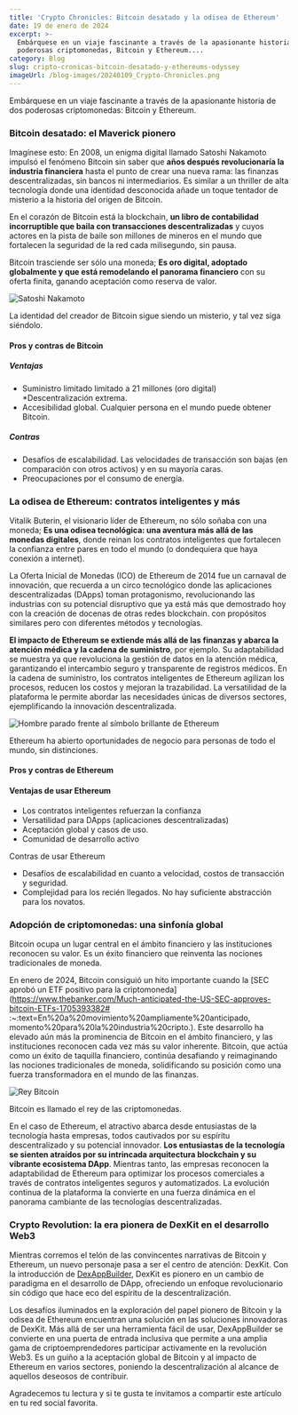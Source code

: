 ```yaml
---
title: 'Crypto Chronicles: Bitcoin desatado y la odisea de Ethereum'
date: 19 de enero de 2024
excerpt: >-
  Embárquese en un viaje fascinante a través de la apasionante historia de dos
  poderosas criptomonedas, Bitcoin y Ethereum....
category: Blog
slug: cripto-cronicas-bitcoin-desatado-y-ethereums-odyssey
imageUrl: /blog-images/20240109_Crypto-Chronicles.png
---
```

Embárquese en un viaje fascinante a través de la apasionante historia de dos poderosas criptomonedas: Bitcoin y Ethereum.

### Bitcoin desatado: el Maverick pionero

Imagínese esto: En 2008, un enigma digital llamado Satoshi Nakamoto impulsó el fenómeno Bitcoin sin saber que **años después revolucionaría la industria financiera** hasta el punto de crear una nueva rama: las finanzas descentralizadas, sin bancos ni intermediarios. Es similar a un thriller de alta tecnología donde una identidad desconocida añade un toque tentador de misterio a la historia del origen de Bitcoin.

En el corazón de Bitcoin está la blockchain, **un libro de contabilidad incorruptible que baila con transacciones descentralizadas** y cuyos actores en la pista de baile son millones de mineros en el mundo que fortalecen la seguridad de la red cada milisegundo, sin pausa.

Bitcoin trasciende ser sólo una moneda; **Es oro digital, adoptado globalmente y que está remodelando el panorama financiero** con su oferta finita, ganando aceptación como reserva de valor.

![Satoshi Nakamoto](/blog-images/f2e94aa0-d9e5-4dc1-9c07-6b8fec4acfd5.jpg)

La identidad del creador de Bitcoin sigue siendo un misterio, y tal vez siga siéndolo.

#### Pros y contras de Bitcoin

##### Ventajas

* Suministro limitado limitado a 21 millones (oro digital)
*Descentralización extrema.
* Accesibilidad global. Cualquier persona en el mundo puede obtener Bitcoin.

##### Contras

* Desafíos de escalabilidad. Las velocidades de transacción son bajas (en comparación con otros activos) y en su mayoría caras.
* Preocupaciones por el consumo de energía.

### La odisea de Ethereum: contratos inteligentes y más

Vitalik Buterin, el visionario líder de Ethereum, no sólo soñaba con una moneda; **Es una odisea tecnológica: una aventura más allá de las monedas digitales**, donde reinan los contratos inteligentes que fortalecen la confianza entre pares en todo el mundo (o dondequiera que haya conexión a internet).

La Oferta Inicial de Monedas (ICO) de Ethereum de 2014 fue un carnaval de innovación, que recuerda a un circo tecnológico donde las aplicaciones descentralizadas (DApps) toman protagonismo, revolucionando las industrias con su potencial disruptivo que ya está más que demostrado hoy con la creación de docenas de otras redes blockchain. con propósitos similares pero con diferentes métodos y tecnologías.

**El impacto de Ethereum se extiende más allá de las finanzas y abarca la atención médica y la cadena de suministro**, por ejemplo. Su adaptabilidad se muestra ya que revoluciona la gestión de datos en la atención médica, garantizando el intercambio seguro y transparente de registros médicos. En la cadena de suministro, los contratos inteligentes de Ethereum agilizan los procesos, reducen los costos y mejoran la trazabilidad. La versatilidad de la plataforma le permite abordar las necesidades únicas de diversos sectores, ejemplificando la innovación descentralizada.

![Hombre parado frente al símbolo brillante de Ethereum](/blog-images/c6de6a5e-14d2-4fe9-8038-0187b315f3c8.jpeg)

Ethereum ha abierto oportunidades de negocio para personas de todo el mundo, sin distinciones.

#### Pros y contras de Ethereum

#### Ventajas de usar Ethereum

* Los contratos inteligentes refuerzan la confianza
* Versatilidad para DApps (aplicaciones descentralizadas)
* Aceptación global y casos de uso.
* Comunidad de desarrollo activo

Contras de usar Ethereum

* Desafíos de escalabilidad en cuanto a velocidad, costos de transacción y seguridad.
* Complejidad para los recién llegados. No hay suficiente abstracción para los novatos.

### Adopción de criptomonedas: una sinfonía global

Bitcoin ocupa un lugar central en el ámbito financiero y las instituciones reconocen su valor. Es un éxito financiero que reinventa las nociones tradicionales de moneda.

En enero de 2024, Bitcoin consiguió un hito importante cuando la [SEC aprobó un ETF positivo para la criptomoneda](https://www.thebanker.com/Much-anticipated-the-US-SEC-approves-bitcoin-ETFs-1705393382# :~:text=En%20a%20movimiento%20ampliamente%20anticipado, momento%20para%20la%20industria%20cripto.). Este desarrollo ha elevado aún más la prominencia de Bitcoin en el ámbito financiero, y las instituciones reconocen cada vez más su valor inherente. Bitcoin, que actúa como un éxito de taquilla financiero, continúa desafiando y reimaginando las nociones tradicionales de moneda, solidificando su posición como una fuerza transformadora en el mundo de las finanzas.

![Rey Bitcoin](/blog-images/94cce3fc-b776-4998-a07d-03bdc04e08ad.jpg)

Bitcoin es llamado el rey de las criptomonedas.

En el caso de Ethereum, el atractivo abarca desde entusiastas de la tecnología hasta empresas, todos cautivados por su espíritu descentralizado y su potencial innovador. **Los entusiastas de la tecnología se sienten atraídos por su intrincada arquitectura blockchain y su vibrante ecosistema DApp**. Mientras tanto, las empresas reconocen la adaptabilidad de Ethereum para optimizar los procesos comerciales a través de contratos inteligentes seguros y automatizados. La evolución continua de la plataforma la convierte en una fuerza dinámica en el panorama cambiante de las tecnologías descentralizadas.

### Crypto Revolution: la era pionera de DexKit en el desarrollo Web3

Mientras corremos el telón de las convincentes narrativas de Bitcoin y Ethereum, un nuevo personaje pasa a ser el centro de atención: DexKit. Con la introducción de [DexAppBuilder](https://dexappbuilder.dexkit.com), DexKit es pionero en un cambio de paradigma en el desarrollo de DApp, ofreciendo un enfoque revolucionario sin código que hace eco del espíritu de la descentralización.

Los desafíos iluminados en la exploración del papel pionero de Bitcoin y la odisea de Ethereum encuentran una solución en las soluciones innovadoras de DexKit. Más allá de ser una herramienta fácil de usar, DexAppBuilder se convierte en una puerta de entrada inclusiva que permite a una amplia gama de criptoemprendedores participar activamente en la revolución Web3. Es un guiño a la aceptación global de Bitcoin y al impacto de Ethereum en varios sectores, poniendo la descentralización al alcance de aquellos deseosos de contribuir.

Agradecemos tu lectura y si te gusta te invitamos a compartir este artículo en tu red social favorita.
